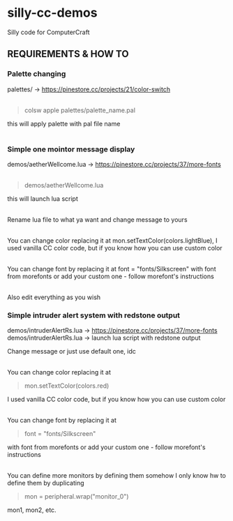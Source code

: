 # **silly-cc-demos**
Silly code for ComputerCraft

## REQUIREMENTS & HOW TO

### Palette changing
palettes/ -> https://pinestore.cc/projects/21/color-switch<br/><br/>

>colsw apple palettes/palette_name.pal  

this will apply palette with pal file name<br/><br/>

### Simple one mointor message display
demos/aetherWellcome.lua -> https://pinestore.cc/projects/37/more-fonts<br/><br/>

> demos/aetherWellcome.lua  

this will launch lua script<br/><br/>

Rename lua file to what ya want and change message to yours<br/><br/>

You can change color replacing it at mon.setTextColor(colors.lightBlue), 
I used vanilla CC color code, but if you know how you can use custom color<br/><br/>

You can change font by replacing it at font = "fonts/Silkscreen" 
with font from morefonts or add your custom one - follow morefont's instructions<br/><br/>

Also edit everything as you wish

### Simple intruder alert system with redstone output
demos/intruderAlertRs.lua -> https://pinestore.cc/projects/37/more-fonts
demos/intruderAlertRs.lua  -> launch lua script with redstone output

Change message or just use default one, idc<br/><br/>

You can change color replacing it at 

> mon.setTextColor(colors.red) 

I used vanilla CC color code, but if you know how you can use custom color<br/><br/>

You can change font by replacing it at 

> font = "fonts/Silkscreen" 

with font from morefonts or add your custom one - follow morefont's instructions<br/><br/>

You can define more monitors by defining them somehow
I only know hw to define them by duplicating  

> mon = peripheral.wrap("monitor_0")

mon1, mon2, etc.
